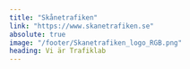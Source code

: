 ```yaml
---
title: "Skånetrafiken"
link: "https://www.skanetrafiken.se"
absolute: true
image: "/footer/Skanetrafiken_logo_RGB.png"
heading: Vi är Trafiklab
---
```


